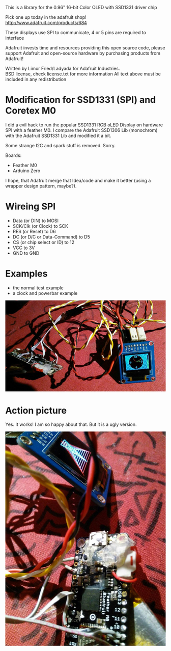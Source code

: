This is a library for the 0.96" 16-bit Color OLED with SSD1331 driver chip

Pick one up today in the adafruit shop! http://www.adafruit.com/products/684

These displays use SPI to communicate, 4 or 5 pins are required to  
interface

Adafruit invests time and resources providing this open source code, 
please support Adafruit and open-source hardware by purchasing 
products from Adafruit!

Written by Limor Fried/Ladyada  for Adafruit Industries.  
BSD license, check license.txt for more information
All text above must be included in any redistribution

# Modification for SSD1331 (SPI) and Coretex M0

I did a evil hack to run the popular SSD1331 RGB oLED Display on
hardware SPI with a feather M0. I compare the Adafruit SSD1306 Lib (monochrom)
with the Adafruit SSD1331 Lib and modified it a bit.

Some strange I2C and spark stuff is removed. Sorry.

Boards:

 -  Feather M0
 -  Arduino Zero

I hope, that Adafruit merge that Idea/code and make it better (using a wrapper design pattern, maybe?). 

# Wireing SPI

 -  Data (or DIN) to MOSI
 -  SCK/Clk (or Clock) to SCK
 -  RES (or Reset) to D6
 -  DC (or D/C or Data-Command) to D5
 -  CS (or chip select or ID) to 12
 -  VCC to 3V
 -  GND to GND

# Examples

 -  the normal test example
 -  a clock and powerbar example

![clock and powerbar example](clock-power.jpg)

# Action picture

Yes. It works! I am so happy about that. But it is a ugly version.

![RGB oLED on a Zero board](ssd1331_feather_M0.jpg)

